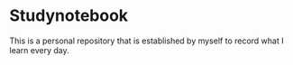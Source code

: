 # Studynotebook
This is a personal repository that is established by myself to record what I learn every day.

